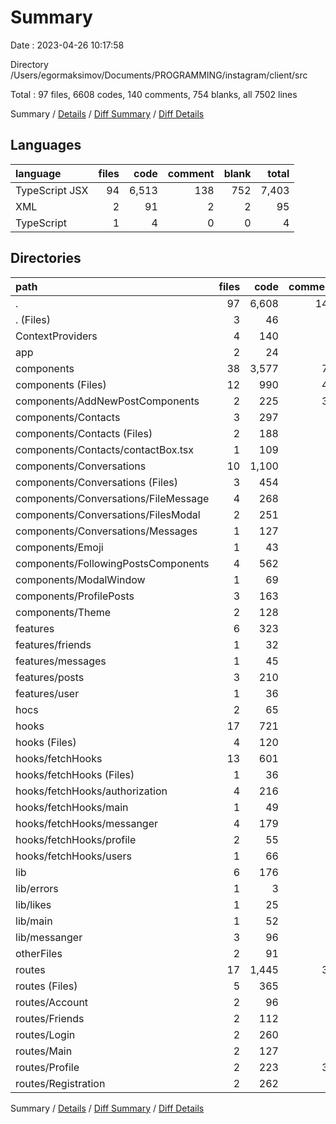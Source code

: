 # Summary

Date : 2023-04-26 10:17:58

Directory /Users/egormaksimov/Documents/PROGRAMMING/instagram/client/src

Total : 97 files,  6608 codes, 140 comments, 754 blanks, all 7502 lines

Summary / [Details](details.md) / [Diff Summary](diff.md) / [Diff Details](diff-details.md)

## Languages
| language | files | code | comment | blank | total |
| :--- | ---: | ---: | ---: | ---: | ---: |
| TypeScript JSX | 94 | 6,513 | 138 | 752 | 7,403 |
| XML | 2 | 91 | 2 | 2 | 95 |
| TypeScript | 1 | 4 | 0 | 0 | 4 |

## Directories
| path | files | code | comment | blank | total |
| :--- | ---: | ---: | ---: | ---: | ---: |
| . | 97 | 6,608 | 140 | 754 | 7,502 |
| . (Files) | 3 | 46 | 2 | 9 | 57 |
| ContextProviders | 4 | 140 | 0 | 32 | 172 |
| app | 2 | 24 | 3 | 4 | 31 |
| components | 38 | 3,577 | 77 | 391 | 4,045 |
| components (Files) | 12 | 990 | 42 | 118 | 1,150 |
| components/AddNewPostComponents | 2 | 225 | 33 | 28 | 286 |
| components/Contacts | 3 | 297 | 0 | 34 | 331 |
| components/Contacts (Files) | 2 | 188 | 0 | 23 | 211 |
| components/Contacts/contactBox.tsx | 1 | 109 | 0 | 11 | 120 |
| components/Conversations | 10 | 1,100 | 1 | 114 | 1,215 |
| components/Conversations (Files) | 3 | 454 | 1 | 41 | 496 |
| components/Conversations/FileMessage | 4 | 268 | 0 | 37 | 305 |
| components/Conversations/FilesModal | 2 | 251 | 0 | 26 | 277 |
| components/Conversations/Messages | 1 | 127 | 0 | 10 | 137 |
| components/Emoji | 1 | 43 | 0 | 6 | 49 |
| components/FollowingPostsComponents | 4 | 562 | 0 | 56 | 618 |
| components/ModalWindow | 1 | 69 | 0 | 9 | 78 |
| components/ProfilePosts | 3 | 163 | 0 | 23 | 186 |
| components/Theme | 2 | 128 | 1 | 3 | 132 |
| features | 6 | 323 | 5 | 41 | 369 |
| features/friends | 1 | 32 | 1 | 7 | 40 |
| features/messages | 1 | 45 | 0 | 5 | 50 |
| features/posts | 3 | 210 | 3 | 22 | 235 |
| features/user | 1 | 36 | 1 | 7 | 44 |
| hocs | 2 | 65 | 1 | 17 | 83 |
| hooks | 17 | 721 | 5 | 100 | 826 |
| hooks (Files) | 4 | 120 | 1 | 20 | 141 |
| hooks/fetchHooks | 13 | 601 | 4 | 80 | 685 |
| hooks/fetchHooks (Files) | 1 | 36 | 0 | 11 | 47 |
| hooks/fetchHooks/authorization | 4 | 216 | 0 | 27 | 243 |
| hooks/fetchHooks/main | 1 | 49 | 2 | 7 | 58 |
| hooks/fetchHooks/messanger | 4 | 179 | 2 | 20 | 201 |
| hooks/fetchHooks/profile | 2 | 55 | 0 | 7 | 62 |
| hooks/fetchHooks/users | 1 | 66 | 0 | 8 | 74 |
| lib | 6 | 176 | 6 | 18 | 200 |
| lib/errors | 1 | 3 | 0 | 0 | 3 |
| lib/likes | 1 | 25 | 3 | 4 | 32 |
| lib/main | 1 | 52 | 0 | 4 | 56 |
| lib/messanger | 3 | 96 | 3 | 10 | 109 |
| otherFiles | 2 | 91 | 2 | 2 | 95 |
| routes | 17 | 1,445 | 39 | 140 | 1,624 |
| routes (Files) | 5 | 365 | 6 | 41 | 412 |
| routes/Account | 2 | 96 | 0 | 14 | 110 |
| routes/Friends | 2 | 112 | 0 | 12 | 124 |
| routes/Login | 2 | 260 | 0 | 19 | 279 |
| routes/Main | 2 | 127 | 1 | 19 | 147 |
| routes/Profile | 2 | 223 | 32 | 22 | 277 |
| routes/Registration | 2 | 262 | 0 | 13 | 275 |

Summary / [Details](details.md) / [Diff Summary](diff.md) / [Diff Details](diff-details.md)